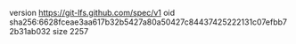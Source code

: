 version https://git-lfs.github.com/spec/v1
oid sha256:6628fceae3aa617b32b5427a80a50427c84437425222131c07efbb72b31ab032
size 2257

